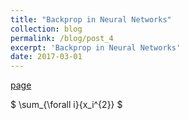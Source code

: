 ```yaml
---
title: "Backprop in Neural Networks"
collection: blog
permalink: /blog/post_4
excerpt: 'Backprop in Neural Networks'
date: 2017-03-01
---
```




[page](https://github.com/Pulkit-Khandelwal/pulkit-khandelwal.github.io/blob/master/_blog/questions-ift6266-deep%20(2).pdf)

$ \sum_{\forall i}{x_i^{2}} $
